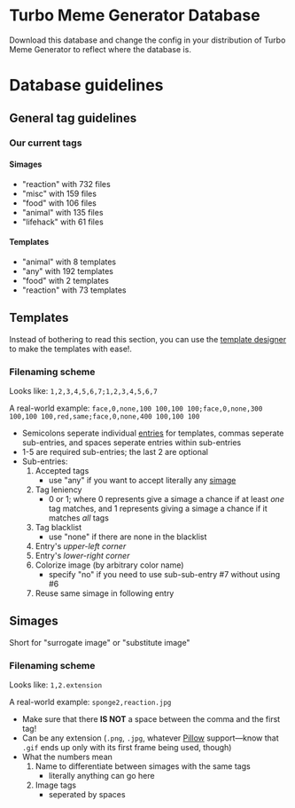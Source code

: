 # Turbo Meme Generator Database

Download this database and change the config in your distribution of Turbo Meme Generator to reflect where the database is.

# Database guidelines
## General tag guidelines
### Our current tags
#### Simages
- "reaction" with 732 files
- "misc" with 159 files
- "food" with 106 files
- "animal" with 135 files
- "lifehack" with 61 files

#### Templates
- "animal" with 8 templates
- "any" with 192 templates
- "food" with 2 templates
- "reaction" with 73 templates

## Templates
Instead of bothering to read this section, you can use the [template designer](https://github.com/Chaquator/turbo-meme-generator-template-designer) to make the templates with ease!.

### Filenaming scheme
Looks like: `1,2,3,4,5,6,7;1,2,3,4,5,6,7`

A real-world example: `face,0,none,100 100,100 100;face,0,none,300 100,100 100,red,same;face,0,none,400 100,100 100`

- Semicolons seperate individual [entries](#entries) for templates, commas seperate sub-entries, and spaces seperate entries within sub-entries
- 1-5 are required sub-entries; the last 2 are optional
- Sub-entries:
	1. Accepted tags
		- use "any" if you want to accept literally any [simage](#simages)
	2. Tag leniency
       	- 0 or 1; where 0 represents give a simage a chance if at least _one_ tag matches, and 1 represents giving a simage a chance if it matches _all_ tags
	3. Tag blacklist
		- use "none" if there are none in the blacklist
	4. Entry's _*upper-left corner*_
	5. Entry's _*lower-right corner*_
	6. Colorize image (by arbitrary color name)
		- specify "no" if you need to use sub-sub-entry #7 without using #6
	7. Reuse same simage in following entry

## Simages
Short for "surrogate image" or "substitute image"

### Filenaming scheme
Looks like: `1,2.extension`

A real-world example: `sponge2,reaction.jpg`

- Make sure that there __IS NOT__ a space between the comma and the first tag!
- Can be any extension (`.png`, `.jpg`, whatever [Pillow](https://python-pillow.github.io/) support—know that `.gif` ends up only with its first frame being used, though)
- What the numbers mean
	1. Name to differentiate between simages with the same tags
	    - literally anything can go here
	2. Image tags
		- seperated by spaces